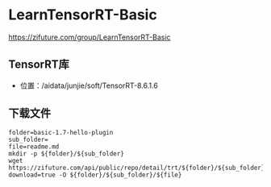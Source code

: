 # LearnTensorRT-Basic

https://zifuture.com/group/LearnTensorRT-Basic


## TensorRT库
- 位置：/aidata/junjie/soft/TensorRT-8.6.1.6

## 下载文件
```shell
folder=basic-1.7-hello-plugin
sub_folder=
file=readme.md
mkdir -p ${folder}/${sub_folder}
wget https://zifuture.com/api/public/repo/detail/trt/${folder}/${sub_folder}/${file}?download=true -O ${folder}/${sub_folder}/${file}

```
